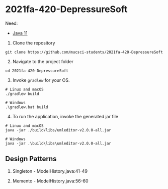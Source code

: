 # 2021fa-420-DepressureSoft

Need: 
- [Java 11](https://www.oracle.com/java/technologies/downloads/#java11)

1. Clone the repository

```
git clone https://github.com/mucsci-students/2021fa-420-DepressureSoft
```

2. Navigate to the project folder

```
cd 2021fa-420-DepressureSoft
```

3. Invoke `gradlew` for your OS.

```
# Linux and macOS
./gradlew build

# Windows
.\gradlew.bat build
```

4. To run the application, invoke the generated jar file

```
# Linux and macOS
java -jar ./build/libs/umleditor-v2.0.0-all.jar

# Windows
java -jar .\build\libs\umleditor-v2.0.0-all.jar
```

## Design Patterns

1. Singleton - ModelHistory.java:41-49

2. Memento - ModelHistory.java:56-60